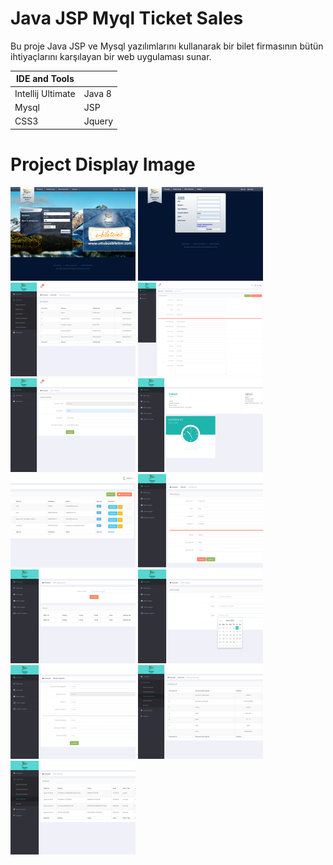 # Java JSP Myql Ticket Sales
Bu proje Java JSP ve Mysql yazılımlarını kullanarak bir bilet firmasının bütün ihtiyaçlarını karşılayan bir web uygulaması sunar.
                    
                    
IDE and Tools | |
------------- | -------------
Intellij Ultimate | Java 8
Mysql | JSP
CSS3 | Jquery 


# Project Display Image
<p>
<img src="https://github.com/hakanozer/Java-JSP-Myql-Ticket-Sales/blob/master/app_images/1.png" width="200"/>
<img src="https://github.com/hakanozer/Java-JSP-Myql-Ticket-Sales/blob/master/app_images/2.png" width="200"/>
<img src="https://github.com/hakanozer/Java-JSP-Myql-Ticket-Sales/blob/master/app_images/3.png" width="200"/>
<img src="https://github.com/hakanozer/Java-JSP-Myql-Ticket-Sales/blob/master/app_images/4.png" width="200"/>
<img src="https://github.com/hakanozer/Java-JSP-Myql-Ticket-Sales/blob/master/app_images/5.png" width="200"/>
<img src="https://github.com/hakanozer/Java-JSP-Myql-Ticket-Sales/blob/master/app_images/6.png" width="200"/>
<img src="https://github.com/hakanozer/Java-JSP-Myql-Ticket-Sales/blob/master/app_images/7.png" width="200"/>
<img src="https://github.com/hakanozer/Java-JSP-Myql-Ticket-Sales/blob/master/app_images/8.png" width="200"/>
<img src="https://github.com/hakanozer/Java-JSP-Myql-Ticket-Sales/blob/master/app_images/9.png" width="200"/>
<img src="https://github.com/hakanozer/Java-JSP-Myql-Ticket-Sales/blob/master/app_images/10.png" width="200"/>
<img src="https://github.com/hakanozer/Java-JSP-Myql-Ticket-Sales/blob/master/app_images/11.png" width="200"/>
<img src="https://github.com/hakanozer/Java-JSP-Myql-Ticket-Sales/blob/master/app_images/12.png" width="200"/>
<img src="https://github.com/hakanozer/Java-JSP-Myql-Ticket-Sales/blob/master/app_images/13.png" width="200"/>
</p>
